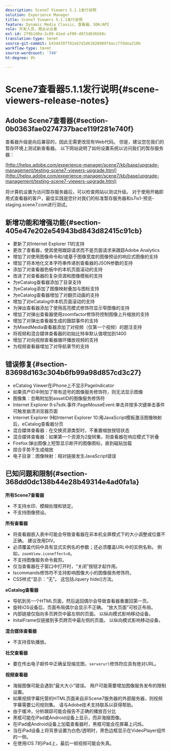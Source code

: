 ```yaml
---
description: Scene7 Viewers 5.1.1发行说明
solution: Experience Manager
title: Scene7 Viewers 5.1.1发行说明
feature: Dynamic Media Classic，查看器，SDK/API
role: 开发人员，商业从业者
exl-id: 2f9b1d0a-2c89-41ed-af00-d8f3d636560c
translation-type: tm+mt
source-git-commit: b4344397f82eb7d2d61020909f4acc7fddea210b
workflow-type: tm+mt
source-wordcount: '749'
ht-degree: 0%

---
```


# Scene7查看器5.1.1发行说明{#scene-viewers-release-notes}

## Adobe Scene7查看器{#section-0b0363fae0274737bace119f281e740f}

查看器升级是向后兼容的，因此无需更改现有Web代码。 但是，建议您在我们的暂存环境上测试新查看器。 以下网站说明了如何设置系统以访问我们的暂存服务器：

[http://helpx.adobe.com/experience-manager/scene7/kb/base/upgrade-management/testing-scene7-viewers-upgrade.html](http://helpx.adobe.com/experience-manager/scene7/kb/base/upgrade-management/testing-scene7-viewers-upgrade.html)

将计算机设置为访问暂存服务器后，可以检查网站以测试升级。 对于使用开箱即用式查看器的客户，最佳实践是您针对我们的标准暂存服务器和s7is1-预览-staging.scene7.com进行测试。

## 新增功能和增强功能{#section-405e47e202e54943bd843d82415c91cb}

* 更新了对Internet Explorer 11的支持
* 更改了查看器，使其使用跟踪请求而不是页面请求来跟踪Adobe Analytics
* 增加了对使用图像命令和/或基于图像宽度的图像预设的响应式图像的支持
* 增加了将本地化文本字符串传递到查看器的JSON参数的支持
* 添加了对查看器色板中的本机页面滚动的支持
* 改进了对查看器的复杂资源和图像模板的支持
* 为eCatalog查看器添加了目录支持
* 为eCatalog添加了图像映射叠加与图标支持
* 为eCatalog查看器增加了对翻页动画的支持
* 增加了对eCatalog中本机页面滚动的支持
* 为弹出查看器添加了使用高亮模式修饰符显示窄图像的支持
* 增加了对弹出查看器使用zoomfactor修饰符控制图像上升缩放的支持
* 增加了对弹出查看器生成的跟踪事件的支持
* 为MixedMedia查看器添加了对视频（仅第一个视频）的题注支持
* 将视频和混合媒体查看器的初始比特率默认值增加到1400
* 增加了对向视频查看器循环播放视频的支持
* 为视频查看器增加了对导航章节的支持

## 错误修复{#section-83698d163c304b6fb99a98d857cd3c27}

* eCatalog Viewer在iPhone上不显示PageIndicator
* 如果资产ID中附加了带有逗号的图像服务修饰符，则无法显示图像
* 图像集：忽略附加到assetID的图像服务修饰符
* Internet Explorer 9:s7sdk.事件:PageMouseEvent:单击并按多次键单击事件可触发崩溃浏览器页面
* Internet Explorer 9和Internet Explorer 10:用JavaScript模板激活图像映射后，eCatalog查看器分页
* 混合媒体查看器：在交换资源类型时，不重置缩放按钮状态
* 混合媒体查看器：如果第一个资源为2旋转集，则查看器在响应模式下折叠
* Firefox:弹出图像上短暂显示断开的图像图标，直到磁贴加载
* 捏合手势不生成缩放
* 电子目录：图像映射：相对链接发生JavaScript错误

## 已知问题和限制{#section-368dd0dc138b44e28b49314e4ad0fa1a}

**所有Scene7查看器**

* 不支持水印、模糊处理和锁定。
* 不支持图像预设。

**所有查看器**

* 将查看器嵌入表中可能会导致查看器在非本机全屏模式下的大小调整或位置不正确。 建议改用DIV。
* 必须覆盖代码中具有显式实例名的参数；还必须覆盖URL中的实例名称。 例如，`zoomView.iconeffect=0`。
* 不支持图像服务命令裁剪。
* 仅当查看器在子窗口中打开时，“关闭”按钮才起作用。
* Iscommands修饰符不支持影响图像大小的图像服务修饰符。
* CSS样式“显示：“无”。 这包括Jquery hide()方法。

**eCatalog查看器**

* 导航到另一个HTML页面，然后返回偶尔会导致查看器重置回第一页。
* 旋转iOS设备后，页面布局偶尔会显示不正确。 “放大页面”可校正布局。
* 内部链接仅指向多页跨页中最左侧的页面。 以纵向模式影响移动设备。
* InitalFrame仅链接到多页跨页中最左侧的页面。 以纵向模式影响移动设备。

**混合媒体查看器**

* 不支持音轨播放。

**社交查看器**

* 要在传出电子邮件中正确呈现缩览图，`serverurl`修饰符应具有绝对URL。

**视频查看器**

* 海报图像可能会遇到“最大大小”错误。 用户可能需要增加图像服务发布的限制设置。
* 如果视频字幕托管的HTML页面来自非Scene7服务器的外部服务器，则视频字幕需要公司规则集。 请与Adobe技术支持联系以获得帮助。
* 由于缓冲，分析跟踪可能会报告不正确的播放百分比
* 黑框可能在iPad或Android设备上显示，而非海报图像。
* 在iPad或Android设备上加载查看器时，黑框可能会在屏幕上闪烁。
* 当在iPad设备上将背景设置为白色/透明时，黑色边框显示在VideoPlayer组件的一侧。
* 在使用iOS 7的iPad上，最后一帧视频可能会失真。
